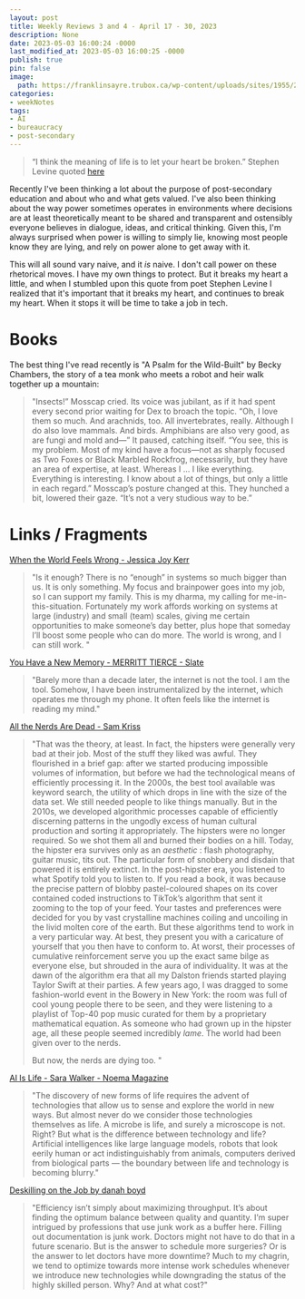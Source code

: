 ```yaml
---
layout: post
title: Weekly Reviews 3 and 4 - April 17 - 30, 2023
description: None
date: 2023-05-03 16:00:24 -0000
last_modified_at: 2023-05-03 16:00:25 -0000
publish: true
pin: false
image:
  path: https://franklinsayre.trubox.ca/wp-content/uploads/sites/1955/2023/05/IMG_1329.jpeg
categories:
- weekNotes
tags:
- AI
- bureaucracy
- post-secondary
---
```

> “I think the meaning of life is to let your heart be broken.” Stephen Levine quoted [here](https://www.themarginalian.org/2023/04/23/let-your-heart-be-broken/)

Recently I've been thinking a lot about the purpose of post-secondary education and about who and what gets valued. I've also been thinking about the way power sometimes operates in environments where decisions are at least theoretically meant to be shared and transparent and ostensibly everyone believes in dialogue, ideas, and critical thinking. Given this, I'm always surprised when power is willing to simply lie, knowing most people know they are lying, and rely on power alone to get away with it.

This will all sound vary naive, and it _is_ naive. I don't call power on these rhetorical moves. I have my own things to protect. But it breaks my heart a little, and when I stumbled upon this quote from poet Stephen Levine I realized that it's important that it breaks my heart, and continues to break my heart. When it stops it will be time to take a job in tech.

# Books

The best thing I've read recently is "A Psalm for the Wild-Built" by Becky Chambers, the story of a tea monk who meets a robot and heir walk together up a mountain:

> "Insects!” Mosscap cried. Its voice was jubilant, as if it had spent every second prior waiting for Dex to broach the topic. “Oh, I love them so much. And arachnids, too. All invertebrates, really. Although I do also love mammals. And birds. Amphibians are also very good, as are fungi and mold and—” It paused, catching itself. “You see, this is my problem. Most of my kind have a focus—not as sharply focused as Two Foxes or Black Marbled Rockfrog, necessarily, but they have an area of expertise, at least. Whereas I … I like everything. Everything is interesting. I know about a lot of things, but only a little in each regard.” Mosscap’s posture changed at this. They hunched a bit, lowered their gaze. “It’s not a very studious way to be.”

# Links / Fragments

[When the World Feels Wrong - Jessica Joy Kerr](https://jessitron.com/2023/04/15/when-the-world-feels-wrong/?utm_source=substack&utm_medium=email)

> "Is it enough? There is no “enough” in systems so much bigger than us. It is only something. My focus and brainpower goes into my job, so I can support my family. This is my dharma, my calling for me-in-this-situation. Fortunately my work affords working on systems at large (industry) and small (team) scales, giving me certain opportunities to make someone’s day better, plus hope that someday I’ll boost some people who can do more. The world is wrong, and I can still work. "

[You Have a New Memory - MERRITT TIERCE - Slate](https://archive.is/hh6aq)

> "Barely more than a decade later, the internet is not the tool. I am the tool. Somehow, I have been instrumentalized by the internet, which operates me through my phone. It often feels like the internet is reading my mind."

[All the Nerds Are Dead - Sam Kriss](https://samkriss.substack.com/p/all-the-nerds-are-dead?utm_source=substack&utm_medium=email)

> "That was the theory, at least. In fact, the hipsters were generally very bad at their job. Most of the stuff they liked was awful. They flourished in a brief gap: after we started producing impossible volumes of information, but before we had the technological means of efficiently processing it. In the 2000s, the best tool available was keyword search, the utility of which drops in line with the size of the data set. We still needed people to like things manually. But in the 2010s, we developed algorithmic processes capable of efficiently discerning patterns in the ungodly excess of human cultural production and sorting it appropriately. The hipsters were no longer required. So we shot them all and burned their bodies on a hill. Today, the hipster era survives only as an _aesthetic_ : flash photography, guitar music, tits out. The particular form of snobbery and disdain that powered it is entirely extinct. In the post-hipster era, you listened to what Spotify told you to listen to. If you read a book, it was because the precise pattern of blobby pastel-coloured shapes on its cover contained coded instructions to TikTok’s algorithm that sent it zooming to the top of your feed. Your tastes and preferences were decided for you by vast crystalline machines coiling and uncoiling in the livid molten core of the earth. But these algorithms tend to work in a very particular way. At best, they present you with a caricature of yourself that you then have to conform to. At worst, their processes of cumulative reinforcement serve you up the exact same bilge as everyone else, but shrouded in the aura of individuality. It was at the dawn of the algorithm era that all my Dalston friends started playing Taylor Swift at their parties. A few years ago, I was dragged to some fashion-world event in the Bowery in New York: the room was full of cool young people there to be seen, and they were listening to a playlist of Top-40 pop music curated for them by a proprietary mathematical equation. As someone who had grown up in the hipster age, all these people seemed incredibly _lame_. The world had been given over to the nerds.
>
> But now, the nerds are dying too. "

[AI Is Life - Sara Walker - Noema Magazine](https://www.noemamag.com/ai-is-life/?utm_source=cmnewsletter&utm_medium=email)

> "The discovery of new forms of life requires the advent of technologies that allow us to sense and explore the world in new ways. But almost never do we consider those technologies themselves as life. A microbe is life, and surely a microscope is not. Right? But what is the difference between technology and life? Artificial intelligences like large language models, robots that look eerily human or act indistinguishably from animals, computers derived from biological parts — the boundary between life and technology is becoming blurry."

[Deskilling on the Job by danah boyd](https://zephoria.medium.com/deskilling-on-the-job-bbd71a74a435?source=rss-ce5e55092c08------2)

> "Efficiency isn’t simply about maximizing throughput. It’s about finding the optimum balance between quality and quantity. I’m super intrigued by professions that use junk work as a buffer here. Filling out documentation is junk work. Doctors might not have to do that in a future scenario. But is the answer to schedule more surgeries? Or is the answer to let doctors have more downtime? Much to my chagrin, we tend to optimize towards more intense work schedules whenever we introduce new technologies while downgrading the status of the highly skilled person. Why? And at what cost?"
